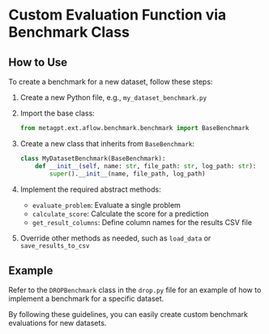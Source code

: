 # Custom Evaluation Function via Benchmark Class

## How to Use

To create a benchmark for a new dataset, follow these steps:

1. Create a new Python file, e.g., `my_dataset_benchmark.py`
2. Import the base class:
   ```python
   from metagpt.ext.aflow.benchmark.benchmark import BaseBenchmark
   ```
3. Create a new class that inherits from `BaseBenchmark`:
   ```python
   class MyDatasetBenchmark(BaseBenchmark):
       def __init__(self, name: str, file_path: str, log_path: str):
           super().__init__(name, file_path, log_path)
   ```
4. Implement the required abstract methods:
   - `evaluate_problem`: Evaluate a single problem
   - `calculate_score`: Calculate the score for a prediction
   - `get_result_columns`: Define column names for the results CSV file

5. Override other methods as needed, such as `load_data` or `save_results_to_csv`

## Example

Refer to the `DROPBenchmark` class in the `drop.py` file for an example of how to implement a benchmark for a specific dataset. 

By following these guidelines, you can easily create custom benchmark evaluations for new datasets.
